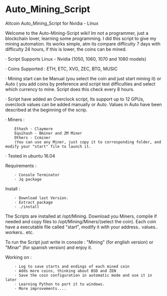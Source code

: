 # Auto_Mining_Script
Altcoin Auto_Mining_Script for Nvidia - Linux 

Welcome to the Auto-Mining-Script wiki!
Im not a programmer, just a blockchain lover, 
learning some programming.
I did this script to give my mining automation. Its works simple, atm its compare difficulty 7 days with difficulty 24 hours, if this is lower, the coins can be mined.

· Script Supports Linux - Nvidia (1050, 1060, 1070 and 1080 models)

· Coins Supported : ETH, ETC, XVG, ZEC, BTG, MUSIC

· Mining start can be Manual (you select the coin and just start mining it) or Auto ( you add coins by preference and script test difficulties and select which currency to mine. Script does this check every 8 hours.

· Script have added an Overclock script, Its support up to 12 GPUs, overclock values can be added manually or Auto. Values in Auto have been described at the beginning of the scrip.

· Miners : 

        Ethash - Claymore
        Equihash - Bminer and ZM Miner
        Others - Ccminer
        (You can use any Miner, just copy it to corresponding folder, and modify your "start" file to launch it.

· Tested in ubuntu 16.04

Requirements : 

        · Console Terminator      
        · Jq package

Install : 

        · Download last Version.
        · Extract package
        · ./install

The Scripts are installed at /opt/Mining. Download you Miners, compile if needed and copy files to /opt/Mining/Miners/<ETH>(select the coin). Each coin have a executable file called "start", modify it with your address.. values.. workers.. etc.

To run the Script just write in console : "Mining" (for english version) or "Minar" (for spanish version) and enjoy it.



Working on :
      
        · Log to save starts and endings of each mined coin
        · Adds more coins, thinking about BSD and ZEN
        · Save the coin configuration in automatic mode and use it in later     
        · Learning Python to port it to windows.
        · More improvements....
